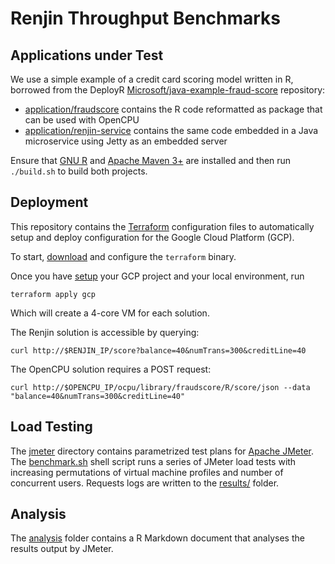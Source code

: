 # Renjin Throughput Benchmarks

## Applications under Test

We use a simple example of a credit card scoring model written in R, borrowed from the DeployR 
[Microsoft/java-example-fraud-score](https://github.com/Microsoft/java-example-fraud-score) repository:

* [application/fraudscore](application/fraudscore) contains the R code reformatted as package that can be used with OpenCPU
* [application/renjin-service](application/renjin-service) contains the same code embedded in a Java microservice using Jetty as an embedded server

Ensure that [GNU R](http://www.r-project.org) and [Apache Maven 3+](https://maven.apache.org/download.cgi) are installed
and then run `./build.sh` to build both projects. 

## Deployment

This repository contains the [Terraform](https://www.terraform.io/) 
configuration files to automatically setup and deploy configuration for the Google Cloud Platform (GCP).

To start, [download](https://www.terraform.io/downloads.html) and configure
the `terraform` binary. 

Once you have [setup](gcp/README.md) your GCP project and your local environment, run

    terraform apply gcp
  
Which will create a 4-core VM for each solution. 

The Renjin solution is accessible by querying:

    curl http://$RENJIN_IP/score?balance=40&numTrans=300&creditLine=40

The OpenCPU solution requires a POST request:

    curl http://$OPENCPU_IP/ocpu/library/fraudscore/R/score/json --data "balance=40&numTrans=300&creditLine=40" 


## Load Testing

The [jmeter](jmeter) directory contains parametrized test plans for [Apache JMeter](http://jmeter.apache.org/). 
The [benchmark.sh](benchmark.sh) shell script runs a series of JMeter load tests with increasing permutations of virtual machine
profiles and number of concurrent users. Requests logs are written to the [results/](results/) folder.

## Analysis

The [analysis](analysis/) folder contains a R Markdown document that analyses the results output by JMeter.




